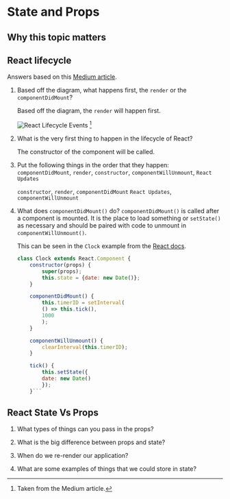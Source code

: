 # State and Props

## Why this topic matters

## React lifecycle

Answers based on this [Medium article](https://medium.com/@joshuablankenshipnola/react-component-lifecycle-events-cb77e670a093).

1. Based off the diagram, what happens first, the `render` or the `componentDidMount`?

    Based off the diagram, the `render` will happen first.

    ![React Lifecycle Events](https://miro.medium.com/max/1400/0*0saPKFiTUk6W3FYp) [^1]

    [^1]: Taken from the Medium article.

2. What is the very first thing to happen in the lifecycle of React?
    
    The constructor of the component will be called.

3. Put the following things in the order that they happen: `componentDidMount`, `render`, `constructor`, `componentWillUnmount`, `React Updates`

    `constructor`, `render`, `componentDidMount` `React Updates`, `componentWillUnmount`

4. What does `componentDidMount()` do?
    `componentDidMount()` is called after a component is mounted. It is the place to load something or `setState()` as necessary and should be paired with code to unmount in `componentWillUnmount()`. 

    This can be seen in the `Clock` example from the [React docs](https://reactjs.org/docs/state-and-lifecycle.html).

    ```javascript
    class Clock extends React.Component {
        constructor(props) {
            super(props);
            this.state = {date: new Date()};
        }

        componentDidMount() {
            this.timerID = setInterval(
            () => this.tick(),
            1000
            );
        }

        componentWillUnmount() {
            clearInterval(this.timerID);
        }

        tick() {
            this.setState({
            date: new Date()
            });
        }```

## React State Vs Props

1. What types of things can you pass in the props?

2. What is the big difference between props and state?

3. When do we re-render our application?

4. What are some examples of things that we could store in state?